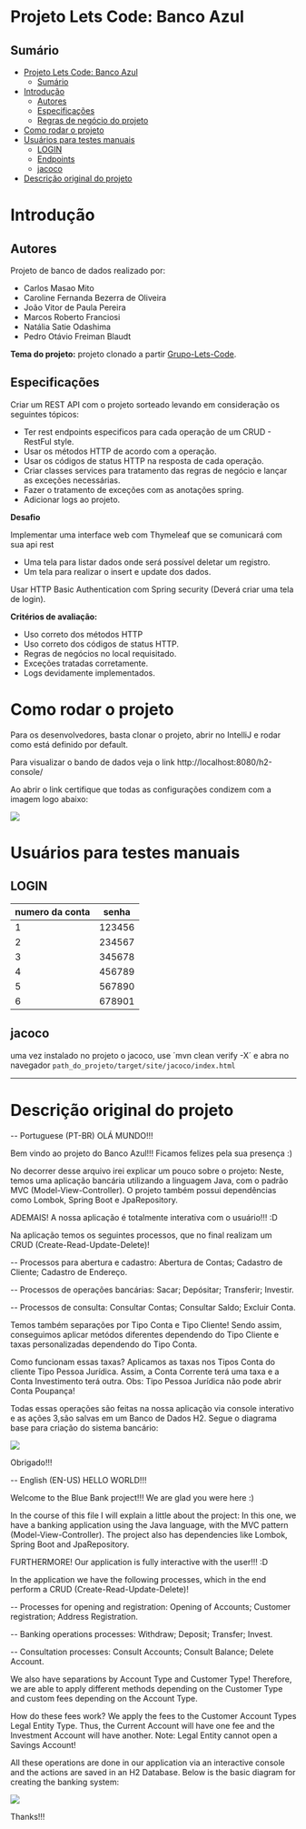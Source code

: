 # Projeto Lets Code: Banco Azul

## Sumário

- [Projeto Lets Code: Banco Azul](#projeto-lets-code-banco-azul)
  - [Sumário](#sumário)
- [Introdução](#introdução)
  - [Autores](#autores)
  - [Especificações](#especificações)
  - [Regras de negócio do projeto](#regras-de-negócio-do-projeto)
- [Como rodar o projeto](#como-rodar-o-projeto)
- [Usuários para testes manuais](#usuários-para-testes-manuais)
  - [LOGIN](#login)
  - [Endpoints](#endpoints)
  - [jacoco](#jacoco)
- [Descrição original do projeto](#descrição-original-do-projeto)

# Introdução

## Autores

Projeto de banco de dados realizado por:

- Carlos Masao Mito
- Caroline Fernanda Bezerra de Oliveira
- João Vitor de Paula Pereira
- Marcos Roberto Franciosi
- Natália Satie Odashima
- Pedro Otávio Freiman Blaudt

**Tema do projeto:** projeto clonado a partir [Grupo-Lets-Code](https://github.com/Grupo-Lets-Code/db-banco).

## Especificações

Criar um REST API com o projeto sorteado levando em consideração os seguintes tópicos:
- Ter rest endpoints especificos para cada operação de um CRUD - RestFul style.
- Usar os métodos HTTP de acordo com a operação.
- Usar os códigos de status HTTP na resposta de cada operação.
- Criar classes services para tratamento das regras de negócio e lançar as exceções necessárias.
- Fazer o tratamento de exceções com as anotações spring.
- Adicionar logs ao projeto.

**Desafio**

Implementar uma interface web com Thymeleaf que se comunicará com sua api rest

- Uma tela para listar dados onde será possível deletar um registro.
- Um tela para realizar o insert e update dos dados.

Usar HTTP Basic Authentication com Spring security (Deverá criar uma tela de login).

**Critérios de avaliação:**

- Uso correto dos métodos HTTP
- Uso correto dos códigos de status HTTP.
- Regras de negócios no local requisitado.
- Exceções tratadas corretamente.
- Logs devidamente implementados.


# Como rodar o projeto

Para os desenvolvedores, basta clonar o projeto, abrir no IntelliJ e rodar como está definido por default.

Para visualizar o bando de dados veja o link http://localhost:8080/h2-console/

Ao abrir o link certifique que todas as configurações condizem com a imagem logo abaixo: 

![](https://raw.githubusercontent.com/NatSatie/db-banco-letscode/1-configura%C3%A7%C3%B5es-iniciais/img/h2.png)

# Usuários para testes manuais

## LOGIN

| numero da conta | senha  |
|-----------------|--------|
| 1               | 123456 |
| 2               | 234567 |
| 3               | 345678 |
| 4               | 456789 |
| 5               | 567890 |
| 6               | 678901 |

## jacoco

uma vez instalado no projeto o jacoco, use ´mvn clean verify -X´ e abra no navegador `path_do_projeto/target/site/jacoco/index.html`




---

# Descrição original do projeto

-- Portuguese (PT-BR)
OLÁ MUNDO!!!

Bem vindo ao projeto do Banco Azul!!! Ficamos felizes pela sua presença :)

No decorrer desse arquivo irei explicar um pouco sobre o projeto:
Neste, temos uma aplicação bancária utilizando a linguagem Java, com o padrão MVC (Model-View-Controller). O projeto também possui dependências como Lombok,
Spring Boot e JpaRepository.

ADEMAIS! A nossa aplicação é totalmente interativa com o usuário!!! :D

Na aplicação temos os seguintes processos, que no final realizam um CRUD (Create-Read-Update-Delete)! 

-- Processos para abertura e cadastro:
Abertura de Contas;
Cadastro de Cliente;
Cadastro de Endereço.

-- Processos de operações bancárias:
Sacar;
Depósitar;
Transferir;
Investir.

-- Processos de consulta:
Consultar Contas;
Consultar Saldo;
Excluir Conta.

Temos também separações por Tipo Conta e Tipo Cliente!
Sendo assim, conseguimos aplicar metódos diferentes dependendo do Tipo Cliente e taxas personalizadas dependendo do Tipo Conta.

Como funcionam essas taxas? 
Aplicamos as taxas nos Tipos Conta do cliente Tipo Pessoa Jurídica. Assim, a Conta Corrente terá uma taxa e a Conta Investimento terá outra.
Obs: Tipo Pessoa Jurídica não pode abrir Conta Poupança!

Todas essas operações são feitas na nossa aplicação via console interativo e as ações 3,são salvas em um Banco de Dados H2.
Segue o diagrama base para criação do sistema bancário:

![](https://user-images.githubusercontent.com/61168932/162626304-f7ca47c5-8a37-419f-8a09-00d18bd95bff.png
)

Obrigado!!!

-- English (EN-US)
HELLO WORLD!!!

Welcome to the Blue Bank project!!! We are glad you were here :)

In the course of this file I will explain a little about the project:
In this one, we have a banking application using the Java language, with the MVC pattern (Model-View-Controller). The project also has dependencies like Lombok,
Spring Boot and JpaRepository.

FURTHERMORE! Our application is fully interactive with the user!!! :D

In the application we have the following processes, which in the end perform a CRUD (Create-Read-Update-Delete)!

-- Processes for opening and registration:
Opening of Accounts;
Customer registration;
Address Registration.

-- Banking operations processes:
Withdraw;
Deposit;
Transfer;
Invest.

-- Consultation processes:
Consult Accounts;
Consult Balance;
Delete Account.

We also have separations by Account Type and Customer Type!
Therefore, we are able to apply different methods depending on the Customer Type and custom fees depending on the Account Type.

How do these fees work?
We apply the fees to the Customer Account Types Legal Entity Type. Thus, the Current Account will have one fee and the Investment Account will have another.
Note: Legal Entity cannot open a Savings Account!

All these operations are done in our application via an interactive console and the actions are saved in an H2 Database.
Below is the basic diagram for creating the banking system:

![](https://user-images.githubusercontent.com/61168932/162626304-f7ca47c5-8a37-419f-8a09-00d18bd95bff.png
)

Thanks!!!
